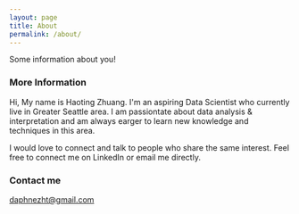 ```yaml
---
layout: page
title: About
permalink: /about/
---
```


Some information about you!

### More Information

Hi, My name is Haoting Zhuang. I'm an aspiring Data Scientist who currently live in Greater Seattle area. I am passiontate about data analysis & interpretation and am always earger to learn new knowledge and techniques in this area. 

I would love to connect and talk to people who share the same interest.  Feel free to connect me on LinkedIn or email me directly.  

### Contact me

[daphnezht@gmail.com](mailto:daphnezht@gmail.com)